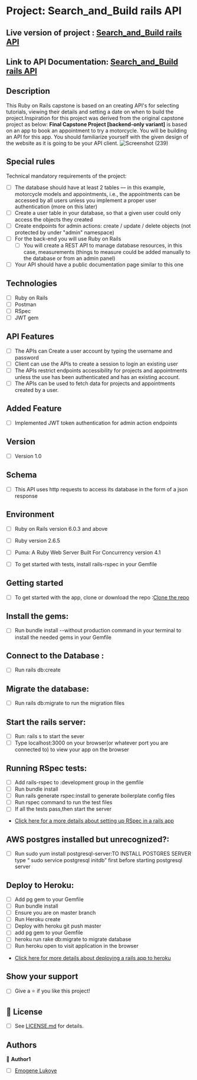# Project: Search_and_Build rails API

## Live version of project : [Search_and_Build rails API](https://fast-falls-25301.herokuapp.com/)

## Link to API Documentation: [Search_and_Build rails API](https://documenter.getpostman.com/view/11639084/T17Dg8ox)


## Description
This Ruby on Rails capstone is based on an creating API's for selecting tutorials, viewing their details and setting a date on when to build the project.Inspiration for this project was derived from the original capstone project as below: 
**Final Capstone Project [backend-only variant]** is based on an app to book an appointment to try a motorcycle. You will be building an API for this app. You should familiarize yourself with the given design of the website as it is going to be your API client.
![Screenshot (239)](https://user-images.githubusercontent.com/46542515/85428143-71a2e480-b585-11ea-9f23-cc6302bbae6b.png)



## Special rules
Technical mandatory requirements of the project:

- [ ] The database should have at least 2 tables — in this example, motorcycle models and appointments, i.e., the appointments can be accessed by all users unless you implement a proper user authentication (more on this later)
- [ ] Create a user table in your database, so that a given user could only access the objects they created
- [ ] Create endpoints for admin actions: create / update / delete objects (not protected by under "admin" namespace)
- [ ] For the back-end you will use Ruby on Rails
    - [ ] You will create a REST API to manage database resources, in this case, measurements (things to measure could be added manually to the database or from an admin panel)
- [ ] Your API should have a public documentation page similar to this one
   
## Technologies
- [ ] Ruby on Rails
- [ ] Postman
- [ ] RSpec
- [ ] JWT gem

##  API Features
- [ ] The APIs can Create  a user account by typing the username and password
- [ ] Client can use the APIs to create a session to login an existing user
- [ ] The APIs restrict endpoints accessibility for projects and appointments unless the use has been authenticated and has an existing account.
- [ ] The APIs can be used to fetch data for projects and appointments created by a user.

## Added Feature
- [ ] Implemented JWT token authentication for admin action endpoints

## Version 
- [ ] Version 1.0

## Schema
- [ ] This API uses http requests to access its database in the form of a json response

## Environment
- [ ] Ruby on Rails version  6.0.3 and above
- [ ] Ruby version 2.6.5
- [ ] Puma: A Ruby Web Server Built For Concurrency version 4.1
- [ ] To get started with tests, install rails-rspec in your Gemfile 


## Getting started
- [ ] To get started with the app, clone or download the repo :[Clone the repo](https://github.com/Elukoye/search_n_build.git)

## Install the gems: 
- [ ] Run bundle install --without production command in your terminal to install the needed gems in your Gemfile

## Connect to the Database :
- [ ] Run rails db:create

## Migrate the database:
- [ ] Run rails db:migrate to run the migration files

## Start the rails server:
- [ ] Run: rails s to start the sever
- [ ] Type localhost:3000 on your browser(or whatever port you are connected to) to view your app on the browser

## Running RSpec tests:
- [ ] Add rails-rspec to :development group in the gemfile
- [ ] Run bundle install
- [ ] Run rails generate rspec:install to generate boilerplate config files
- [ ] Run rspec command to run the test files
- [ ] If all the tests pass,then start the server
- [Click here for a more details about setting up RSpec in a rails app](https://github.com/rspec/rspec-rails)

## AWS postgres installed but unrecognized?:
- [ ] Run sudo yum install postgresql-server:TO INSTALL POSTGRES SERVER type “ sudo service postgresql initdb” 
      first before starting postgresql server

## Deploy to Heroku: 
- [ ] Add pg gem to your Gemfile
- [ ] Run bundle install
- [ ] Ensure you are on master branch
- [ ] Run Heroku create
- [ ] Deploy with heroku git push master
- [ ] add pg gem to your Gemfile
- [ ] heroku run rake db:migrate to migrate database
- [ ] Run heroku open to visit application in the browser
- [Click here for more details about deploying a rails app to heroku ](https://devcenter.heroku.com/articles/getting-started-with-rails6#add-the-pg-gem)

## Show your support
- [ ] Give a ⭐️ if you like this project!

## 📝 License
* [ ] See [LICENSE.md](https://github.com/Elukoye/search_n_build/blob/master/LICENSE.md) for details.

## Authors

👤 **Author1**
* [ ] [Emogene Lukoye](https://github.com/Elukoye)
